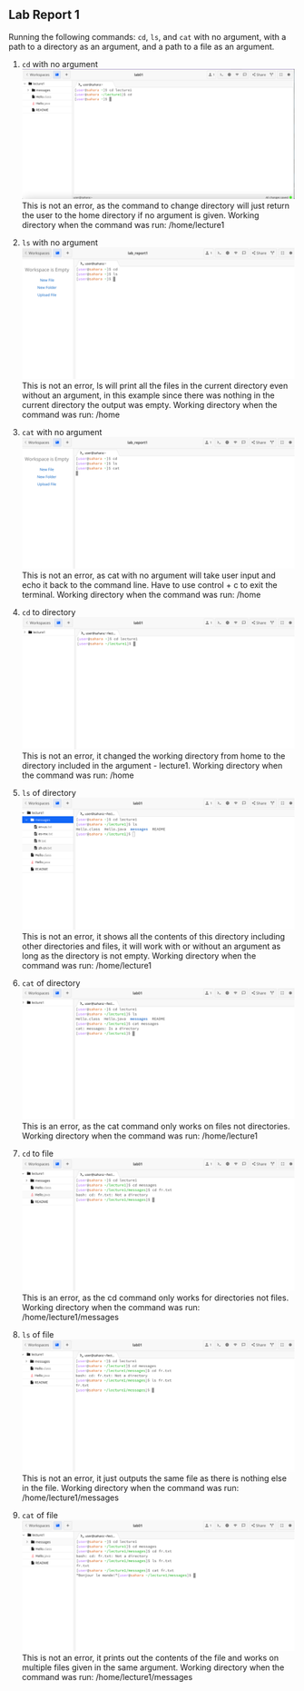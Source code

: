 ## Lab Report 1

Running the following commands: ```cd```, ```ls```, and ```cat``` with no argument, with a path to a directory as an argument, and a path to a file as an argument. 

1. ```cd``` with no argument
![Image](lab01_pngs/cd_no_arg1.png)
This is not an error, as the command to change directory will just return the user to the home directory if no argument is given. Working directory when the command was run: /home/lecture1

2. ```ls``` with no argument
![Image](lab01_pngs/ls_no_arg.png)
This is not an error, ls will print all the files in the current directory even without an argument, in this example since there was nothing in the current directory the output was empty. Working directory when the command was run: /home

3. ```cat``` with no argument
![Image](lab01_pngs/cat_no_arg.png)
This is not an error, as cat with no argument will take user input and echo it back to the command line. Have to use control + c to exit the terminal. Working directory when the command was run: /home

4. ```cd``` to directory
![Image](lab01_pngs/cd_dir.png)
This is not an error, it changed the working directory from home to the directory included in the argument - lecture1. Working directory when the command was run: /home

5. ```ls``` of directory
![Image](lab01_pngs/ls_dir.png)
This is not an error, it shows all the contents of this directory including other directories and files, it will work with or without an argument as long as the directory is not empty. Working directory when the command was run: /home/lecture1

6. ```cat``` of directory
![Image](lab01_pngs/cat_dir.png)
This is an error, as the cat command only works on files not directories. Working directory when the command was run: /home/lecture1

7. ```cd``` to file
![Image](lab01_pngs/cd_file.png)
This is an error, as the cd command only works for directories not files. Working directory when the command was run: /home/lecture1/messages

8. ```ls``` of file
![Image](lab01_pngs/ls_file.png)
This is not an error, it just outputs the same file as there is nothing else in the file. Working directory when the command was run: /home/lecture1/messages

9. ```cat``` of file
![Image](lab01_pngs/cat_file.png)
This is not an error, it prints out the contents of the file and works on multiple files given in the same argument. Working directory when the command was run: /home/lecture1/messages
